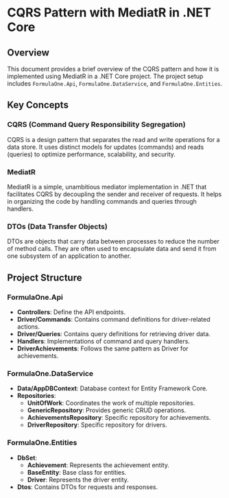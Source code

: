 # CQRS Pattern with MediatR in .NET Core

## Overview

This document provides a brief overview of the CQRS pattern and how it is implemented using MediatR in a .NET Core project. The project setup includes `FormulaOne.Api`, `FormulaOne.DataService`, and `FormulaOne.Entities`.

## Key Concepts

### CQRS (Command Query Responsibility Segregation)
CQRS is a design pattern that separates the read and write operations for a data store. It uses distinct models for updates (commands) and reads (queries) to optimize performance, scalability, and security.

### MediatR
MediatR is a simple, unambitious mediator implementation in .NET that facilitates CQRS by decoupling the sender and receiver of requests. It helps in organizing the code by handling commands and queries through handlers.

### DTOs (Data Transfer Objects)
DTOs are objects that carry data between processes to reduce the number of method calls. They are often used to encapsulate data and send it from one subsystem of an application to another.

## Project Structure

### FormulaOne.Api
- **Controllers**: Define the API endpoints.
- **Driver/Commands**: Contains command definitions for driver-related actions.
- **Driver/Queries**: Contains query definitions for retrieving driver data.
- **Handlers**: Implementations of command and query handlers.
- **DriverAchievements**: Follows the same pattern as Driver for achievements.

### FormulaOne.DataService
- **Data/AppDBContext**: Database context for Entity Framework Core.
- **Repositories**: 
  - **UnitOfWork**: Coordinates the work of multiple repositories.
  - **GenericRepository**: Provides generic CRUD operations.
  - **AchievementsRepository**: Specific repository for achievements.
  - **DriverRepository**: Specific repository for drivers.

### FormulaOne.Entities
- **DbSet**: 
  - **Achievement**: Represents the achievement entity.
  - **BaseEntity**: Base class for entities.
  - **Driver**: Represents the driver entity.
- **Dtos**: Contains DTOs for requests and responses.
